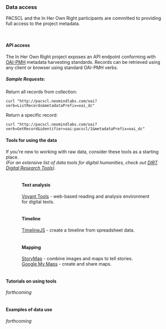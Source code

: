### Data access

PACSCL and the In Her Own Right participants are committed to providing full access to the project metadata.

</br>

#### API access

The In Her Own Right project exposes an API endpoint conforming with <a href="http://www.openarchives.org/" target="_blank">OAI-PMH</a> metadata harvesting standards. Records can be retrieved using any client or browser using standard OAI-PMH verbs.

##### Sample Requests:

Return all records from collection:

`curl "http://pacscl.neomindlabs.com/oai?verb=ListRecords&metadataPrefix=oai_dc"`

Return a specific record:

`curl "http://pacscl.neomindlabs.com/oai?verb=GetRecord&identifier=oai:pacscl/1&metadataPrefix=oai_dc"`


<div class="row">
  <div class="col-md-8">
  <h4>Tools for using the data</h4>
If you're new to working with raw data, consider these tools as a starting place.<br/>
<em>(For an extensive list of data tools for digital humanities, check out <a href="http://dirtdirectory.org/">DIRT Digital Research Tools</a>).</em>
<br/><br/>
<div style="margin: 0px 40px 0px 50px"><h4>Text analysis</h4>
<a href="https://voyant-tools.org">Voyant Tools</a> - web-based reading and analysis environment for digital texts.<br/><br/>

<h4>Timeline</h4>
<a href="http://timeline.knightlab.com/">TimelineJS</a> - create a timeline from spreadsheet data.<br/><br/>

<h4>Mapping</h4>
<a href="https://storymap.knightlab.com/">StoryMap</a> - combine images and maps to tell stories.<br/>
<a href="https://www.google.com/maps/about/mymaps/">Google My Maps</a> - create and share maps.<br/><br/>
</div>
</div>
<div class="col-md-4">
<h4>Tutorials on using tools</h4>
<i>forthcoming</i><br/><br/>
<h4>Examples of data use</h4>
<i>forthcoming</i><br/><br/>
</div>
</div>




